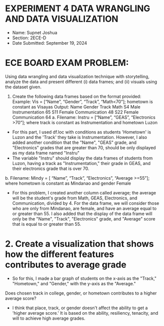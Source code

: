# EXPERIMENT 4 DATA WRANGLING AND DATA VISUALIZATION

- Name: Supnet Joshua
- Section: 2ECE-D
- Date Submitted: September 19, 2024

# ECE BOARD EXAM PROBLEM: 
Using data wrangling and data visualization technique with
storytelling, analyze the data and present different (i) data frames; and (ii) visuals using the dataset given.
1. Create the following data frames based on the format provided:
Example: Vis = [“Name”, “Gender”, “Track”, “Math<70”]; hometown is constant as Visayas
Output:
Name Gender Track Math
S4 Male Instrumentation 65
S11 Female Communication 48
S22 Female Communication 64
a. Filename: Instru = [“Name”, “GEAS”, “Electronics >70”]; where track is constant as Instrumentation and hometown Luzon
- For this part, I used df.loc with conditions as students 'Hometown' is Luzon and the 'Track' they take is Instrumentation. However, I also added another condition that the "Name", "GEAS" grade, and "Electronics" grades that are greater than 70, should be only displayed as my data frame named "Instru"
- The variable "Instru" should display the data frames of students from Luzon, having a track as "Instrumentation," their grade in GEAS, and their electronics grade that is over 70.

b. Filename: Mindy = [ “Name”, “Track”, “Electronics”, “Average >=55”]; where hometown is constant as Mindanao and gender Female
- For this problem, I created another column called average; the average will be the student's grade from Math, GEAS, Electronics, and Communication, divided by 4. For the data frame, we will consider those who are only from Mindanao, are female, and have an average equal to or greater than 55. I also added that the display of the data frame will only be the "Name", "Track", "Electronics" grade, and "Average" score that is equal to or greater than 55.

# 2. Create a visualization that shows how the different features contributes to average grade
- So for this, I made a bar graph of students on the x-axis as the "Track," "Hometown," and "Gender," with the y-axis as the "Average."

Does chosen track in college, gender, or hometown contributes to a higher average score?
- I think that place, track, or gender doesn't affect the ability to get a 'higher average score.' It is based on the ability, resiliency, tenacity, and will to achieve high average grades.
